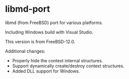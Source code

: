 # libmd-port

libmd (from FreeBSD) port for various platforms.

Including Windows build with Visual Studio.

This version is from FreeBSD-12.0.

Additional changes:
* Properly hide the context internal structures.
* Support dynamically create/destroy context structures.
* Added DLL support for Windows.

